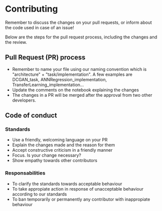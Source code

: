 # Contributing

Remember to discuss the changes on your pull requests, or inform about the code used in case of an issue!

Below are the steps for the pull request process, including the changes and the review.

## Pull Request (PR) process

- Remember to name your file using our naming convention which is "architecture" + "task/implementation". A few examples are DCGAN_task, ANNRegression_implementation, TransferLearning_implementation...
- Update the comments on the notebook explaining the changes
- The changes in a PR will be merged after the approval from two other developers.

## Code of conduct
### Standards
- Use a friendly, welcoming language on your PR
- Explain the changes made and the reason for them
- Accept constructive criticism in a friendly manner
- Focus. Is your change necessary?
- Show empathy towards other contributors

### Responsabilities
- To clarify the standards towards acceptable behaviour
- To take appropiate action in response of unacceptable behaviour according to our standards
- To ban temporarily or permanently any contributor with inappropiate behaviour

